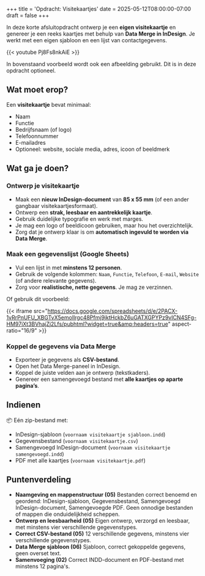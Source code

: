 +++
title = 'Opdracht: Visitekaartjes'
date = 2025-05-12T08:00:00-07:00
draft = false
+++

In deze korte afsluitopdracht ontwerp je een **eigen visitekaartje** en genereer je een reeks kaartjes met behulp van **Data Merge in InDesign**. Je werkt met een eigen sjabloon en een lijst van contactgegevens.

{{< youtube Pj8Fs8nkAiE >}}

In bovenstaand voorbeeld wordt ook een afbeelding gebruikt. Dit is in deze opdracht optioneel.

## Wat moet erop?

Een **visitekaartje** bevat minimaal:

- Naam  
- Functie  
- Bedrijfsnaam (of logo)  
- Telefoonnummer  
- E-mailadres  
- Optioneel: website, sociale media, adres, icoon of beeldmerk  

## Wat ga je doen?

### Ontwerp je visitekaartje

- Maak een **nieuw InDesign-document** van **85 x 55 mm** (of een ander gangbaar visitekaartjesformaat).
- Ontwerp een **strak, leesbaar en aantrekkelijk kaartje**.
- Gebruik duidelijke typografie en werk met marges.
- Je mag een logo of beeldicoon gebruiken, maar hou het overzichtelijk.
- Zorg dat je ontwerp klaar is om **automatisch ingevuld te worden via Data Merge**.

### Maak een gegevenslijst (Google Sheets)

- Vul een lijst in met **minstens 12 personen**.
- Gebruik de volgende kolommen: `Naam`, `Functie`, `Telefoon`, `E-mail`, `Website` (of andere relevante gegevens).
- Zorg voor **realistische, nette gegevens**. Je mag ze verzinnen.

Of gebruik dit voorbeeld:

{{< iframe src="https://docs.google.com/spreadsheets/d/e/2PACX-1vRrPnUFU_XBGTvX5emoIlrgc48Pfmj9jktHckbZ6uGATXGPYPz9vICN4SFg-HM97iXt3BVhajZj2Lfs/pubhtml?widget=true&amp;headers=true" aspect-ratio="16/9" >}}

### Koppel de gegevens via Data Merge

- Exporteer je gegevens als **CSV-bestand**.
- Open het Data Merge-paneel in InDesign.
- Koppel de juiste velden aan je ontwerp (tekstkaders).
- Genereer een samengevoegd bestand met **alle kaartjes op aparte pagina’s**.

## Indienen

📦 Eén zip-bestand met:

- InDesign-sjabloon (`voornaam visitekaartje sjabloon.indd`)
- Gegevensbestand (`voornaam visitekaartje.csv`)
- Samengevoegd InDesign-document (`voornaam visitekaartje samengevoegd.indd`)
- PDF met alle kaartjes (`voornaam visitekaartje.pdf`)

## Puntenverdeling

- **Naamgeving en mappenstructuur (05)** Bestanden correct benoemd en geordend: InDesign-sjabloon, Gegevensbestand, Samengevoegd InDesign-document, Samengevoegde PDF. Geen onnodige bestanden of mappen die onduidelijkheid scheppen.
- **Ontwerp en leesbaarheid (05)** Eigen ontwerp, verzorgd en leesbaar, met minstens vier verschillende gegevenstypes.
- **Correct CSV-bestand (05)** 12 verschillende gegevens, minstens vier verschillende gegevenstypes.
- **Data Merge sjabloon (06)** Sjabloon, correct gekoppelde gegevens, geen overset text.
- **Samenvoeging (02)** Correct INDD-document en PDF-bestand met minstens 12 pagina's.